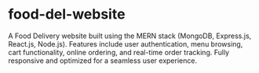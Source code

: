 # food-del-website
A Food Delivery website built using the MERN stack (MongoDB, Express.js, React.js, Node.js). Features include user authentication, menu browsing, cart functionality, online ordering, and real-time order tracking. Fully responsive and optimized for a seamless user experience.
